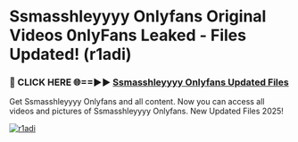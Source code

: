 # Ssmasshleyyyy Onlyfans Original Videos 0nlyFans Leaked - Files Updated! (r1adi)

<h3>🔴 CLICK HERE 🌐==►► <a href="https://tinyurl.com/2m67pmp6" rel="nofollow">Ssmasshleyyyy Onlyfans Updated Files</a></h3>

Get Ssmasshleyyyy Onlyfans and all content. Now you can access all videos and pictures of Ssmasshleyyyy Onlyfans. New Updated Files 2025!

[![r1adi](https://i.imgur.com/H4QAA4z.gif)](https://tinyurl.com/2m67pmp6)